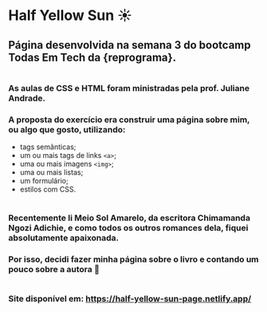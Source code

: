 # Half Yellow Sun :sunny:
## Página desenvolvida na semana 3 do bootcamp Todas Em Tech da {reprograma}.
#
### As aulas de CSS e HTML foram ministradas pela prof. __Juliane Andrade__. 
### A proposta do exercício era construir uma página sobre mim, ou algo que gosto, utilizando:
* tags semânticas; 
* um ou mais tags de links `<a>`; 
* uma ou mais imagens `<img>`; 
* uma ou mais listas;
* um formulário;
* estilos com CSS.
#
### Recentemente li Meio Sol Amarelo, da escritora Chimamanda Ngozi Adichie, e como todos os outros romances dela, fiquei absolutamente apaixonada. 
### Por isso, decidi fazer minha página sobre o livro e contando um pouco sobre a autora :yellow_heart:
#
### Site disponível em: https://half-yellow-sun-page.netlify.app/